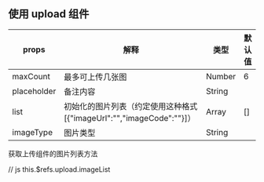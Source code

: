## 使用 upload 组件

| props       | 解释                                                                 | 类型   | 默认值 |
| ----------- | -------------------------------------------------------------------- | ------ | ------ |
| maxCount    | 最多可上传几张图                                                     | Number | 6      |
| placeholder | 备注内容                                                             | String |        |
| list        | 初始化的图片列表（约定使用这种格式[{"imageUrl":"","imageCode":""}]） | Array  | []     |
| imageType   | 图片类型                                                             | String |        |

获取上传组件的图片列表方法
<upload ref="upload"></upload>

// js
this.\$refs.upload.imageList

